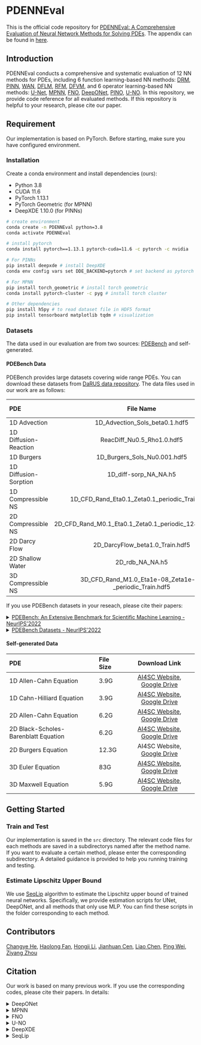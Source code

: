 # PDENNEval

This is the official code repository for [PDENNEval: A Comprehensive Evaluation of Neural Network Methods for Solving PDEs](https://www.ijcai.org/proceedings/2024/573). The appendix can be found in [here](https://github.com/Sysuzqs/PDENNEval/blob/main/PDENNEval_appendix.pdf).

## Introduction

PDENNEval conducts a comprehensive and systematic evaluation of 12 NN methods for PDEs, including 6 function learning-based NN methods: [DRM](https://arxiv.org/abs/1710.00211), [PINN](https://www.sciencedirect.com/science/article/abs/pii/S0021999118307125), [WAN](https://arxiv.org/abs/1907.08272), [DFLM](https://arxiv.org/abs/2001.06145), [RFM](https://arxiv.org/abs/2207.13380), [DFVM](https://arxiv.org/abs/2305.06863v2), and 6 operator learning-based NN methods: [U-Net](https://arxiv.org/abs/1505.04597), [MPNN](https://arxiv.org/abs/2202.03376), [FNO](https://arxiv.org/abs/2010.08895), [DeepONet](https://arxiv.org/abs/1910.03193), [PINO](https://arxiv.org/abs/2111.03794), [U-NO](https://arxiv.org/abs/2204.11127). In this repository, we provide code reference for all evaluated methods. If this repository is helpful to your research, please cite our paper.

## Requirement

Our implementation is based on PyTorch. Before starting, make sure you have configured environment.

### Installation

Create a conda environment and install dependencies (ours):
* Python 3.8
* CUDA 11.6
* PyTorch 1.13.1
* PyTorch Geometric (for MPNN)
* DeepXDE 1.10.0 (for PINNs)

```bash
# create environment
conda create -n PDENNEval python=3.8 
conda activate PDENNEval

# install pytorch
conda install pytorch==1.13.1 pytorch-cuda=11.6 -c pytorch -c nvidia

# For PINNs
pip install deepxde # install DeepXDE
conda env config vars set DDE_BACKEND=pytorch # set backend as pytorch

# For MPNN
pip install torch_geometric # install torch geometric
conda install pytorch-cluster -c pyg # install torch cluster

# Other dependencies
pip install h5py # to read dataset file in HDF5 format
pip install tensorboard matplotlib tqdm # visualization
```

### Datasets

The data used in our evaluation are from two sources: [PDEBench](https://arxiv.org/abs/2210.07182) and self-generated.

#### PDEBench Data

PDEBench provides large datasets covering wide range PDEs. You can download these datasets from [DaRUS data repository](https://darus.uni-stuttgart.de/dataset.xhtml?persistentId=doi:10.18419/darus-2986). The data files used in our work are as follows:

| PDE | File Name | File Size | 
| :--- | :---: | :---: |
| 1D Advection | 1D_Advection_Sols_beta0.1.hdf5 | 7.7G |
| 1D Diffusion-Reaction | ReacDiff_Nu0.5_Rho1.0.hdf5 | 3.9G | 
| 1D Burgers| 1D_Burgers_Sols_Nu0.001.hdf5 | 7.7G |
| 1D Diffusion-Sorption | 1D_diff-sorp_NA_NA.h5 | 4.0G |
| 1D Compressible NS | 1D_CFD_Rand_Eta0.1_Zeta0.1_periodic_Train.hdf5 | 12G | 
| 2D Compressible NS | 2D_CFD_Rand_M0.1_Eta0.1_Zeta0.1_periodic_128_Train.hdf5 | 52G | 
| 2D Darcy Flow | 2D_DarcyFlow_beta1.0_Train.hdf5 | 1.3G |
| 2D Shallow Water | 2D_rdb_NA_NA.h5 | 6.2G |
| 3D Compressible NS | 3D_CFD_Rand_M1.0_Eta1e-08_Zeta1e-08 _periodic_Train.hdf5 | 83G |

If you use PDEBench datasets in your reseach, please cite their papers:

<details>
<summary>
    <a href="https://arxiv.org/abs/2210.07182">PDEBench: An Extensive Benchmark for Scientific Machine Learning - NeurIPS'2022 </a>
</summary>
<br/>

```
@inproceedings{PDEBench2022,
author = {Takamoto, Makoto and Praditia, Timothy and Leiteritz, Raphael and MacKinlay, Dan and Alesiani, Francesco and Pflüger, Dirk and Niepert, Mathias},
title = {{PDEBench: An Extensive Benchmark for Scientific Machine Learning}},
year = {2022},
booktitle = {36th Conference on Neural Information Processing Systems (NeurIPS 2022) Track on Datasets and Benchmarks},
url = {https://arxiv.org/abs/2210.07182}
}
```

</details>


<details>
<summary>
    <a href="https://doi.org/10.18419/darus-2986">PDEBench Datasets - NeurIPS'2022 </a>
</summary>
<br/>

```
@data{darus-2986_2022,
author = {Takamoto, Makoto and Praditia, Timothy and Leiteritz, Raphael and MacKinlay, Dan and Alesiani, Francesco and Pflüger, Dirk and Niepert, Mathias},
publisher = {DaRUS},
title = {{PDEBench Datasets}},
year = {2022},
doi = {10.18419/darus-2986},
url = {https://doi.org/10.18419/darus-2986}
}
```
</details>

#### Self-generated Data

| PDE | File Size | Download Link | 
| :--- | :--- | :---: |
| 1D Allen-Cahn Equation | 3.9G | [AI4SC Website](http://aisccc.cn/database/data-details?id=52&type=resource), [Google Drive](https://drive.google.com/file/d/10Ee3EqcZyAE0s1Q_rO5XbrRwYZDYKf-o/view?usp=drive_link) |
| 1D Cahn-Hilliard Equation | 3.9G | [AI4SC Website](http://aisccc.cn/database/data-details?id=48&type=resource), [Google Drive](https://drive.google.com/file/d/10D25VbDAnYtEOxSO18pw_o_BteBn5MnB/view?usp=drive_link) | 
| 2D Allen-Cahn Equation | 6.2G | [AI4SC Website](http://aisccc.cn/database/data-details?id=56&type=resource), [Google Drive](https://drive.google.com/file/d/11AA7RAts9ErTaY7Qk4W3TWFu6OKp1RJx/view?usp=drive_link) |
| 2D Black-Scholes-Barenblatt Equation | 6.2G | [AI4SC Website](http://aisccc.cn/database/data-details?id=53&type=resource), [Google Drive](https://drive.google.com/file/d/11WgIOSYR6UKk16G_NK82k0Y_QM7azQlH/view?usp=drive_link) |
| 2D Burgers Equation | 12.3G | AI4SC Website, [Google Drive](https://drive.google.com/file/d/11ICqL_oK52nCW5u3r31WUINtbPnRHGeo/view?usp=drive_link) | 
| 3D Euler Equation | 83G | [AI4SC Website](http://aisccc.cn/database/data-details?id=54&type=resource), [Google Drive](https://drive.google.com/file/d/11aRPB5RdoDOH8nef3J96RpJANV-WhNv1/view?usp=drive_link) | 
| 3D Maxwell Equation | 5.9G | [AI4SC Website](http://aisccc.cn/database/data-details?id=55&type=resource), [Google Drive](https://drive.google.com/file/d/11b3p8zqEu1vawtZkI1ThCSilYAz1Hyya/view?usp=drive_link) | 

## Getting Started

### Train and Test

Our implementation is saved in the `src` directory. The relevant code files for each methods are saved in a subdirectorys named after the method name. If you want to evaluate a certain method, please enter the corresponding subdirectory. A detailed guidance is provided to help you running training and testing.

### Estimate Lipschitz Upper Bound

We use [SeqLip](https://arxiv.org/abs/1805.10965) algorithm to estimate the Lipschitz upper bound of trained neural networks. Specifically, we provide estimation scripts for UNet, DeepONet, and all methods that only use MLP. You can find these scripts in the folder corresponding to each method.

## Contributors

[Changye He](https://github.com/Hechy23), [Haolong Fan](https://github.com/fhl2000), [Hongji Li](https://github.com/Lowbcgz), [Jianhuan Cen](https://github.com/12138xs), [Liao Chen](https://github.com/liaochenl), [Ping Wei](http://github.com/weip7), [Ziyang Zhou](https://github.com/zhouzy36)

## Citation

Our work is based on many previous work. If you use the corresponding codes, please cite their papers. In details:

<details>
<summary>
DeepONet
</summary>
<br/>

```
@article{lu2021learning,
  title={Learning nonlinear operators via DeepONet based on the universal approximation theorem of operators},
  author={Lu, Lu and Jin, Pengzhan and Pang, Guofei and Zhang, Zhongqiang and Karniadakis, George Em},
  journal={Nature machine intelligence},
  volume={3},
  number={3},
  pages={218--229},
  year={2021},
  publisher={Nature Publishing Group UK London}
}
```
</details>

<details>
<summary>
MPNN
</summary>
<br/>

```
@article{brandstetter2022message,
  title={Message passing neural PDE solvers},
  author={Brandstetter, Johannes and Worrall, Daniel and Welling, Max},
  journal={arXiv preprint arXiv:2202.03376},
  year={2022}
}
```
</details>

<details>
<summary>
FNO
</summary>
<br/>

```
@article{li2020fourier,
  title={Fourier neural operator for parametric partial differential equations},
  author={Li, Zongyi and Kovachki, Nikola and Azizzadenesheli, Kamyar and Liu, Burigede and Bhattacharya, Kaushik and Stuart, Andrew and Anandkumar, Anima},
  journal={arXiv preprint arXiv:2010.08895},
  year={2020}
}
```
</details>

<details>
<summary>
U-NO
</summary>
<br/>

```
@article{rahman2022u,
  title={U-no: U-shaped neural operators},
  author={Rahman, Md Ashiqur and Ross, Zachary E and Azizzadenesheli, Kamyar},
  journal={arXiv preprint arXiv:2204.11127},
  year={2022}
}
```
</details>

<details>
<summary>
DeepXDE
</summary>
<br/>

```
@article{lu2021deepxde,
  title={DeepXDE: A deep learning library for solving differential equations},
  author={Lu, Lu and Meng, Xuhui and Mao, Zhiping and Karniadakis, George Em},
  journal={SIAM review},
  volume={63},
  number={1},
  pages={208--228},
  year={2021},
  publisher={SIAM}
}
```
</details>

<details>
<summary>
SeqLip
</summary>
<br/>

```
@article{virmaux2018lipschitz,
  title={Lipschitz regularity of deep neural networks: analysis and efficient estimation},
  author={Virmaux, Aladin and Scaman, Kevin},
  journal={Advances in Neural Information Processing Systems},
  volume={31},
  year={2018}
}
```
</details>
